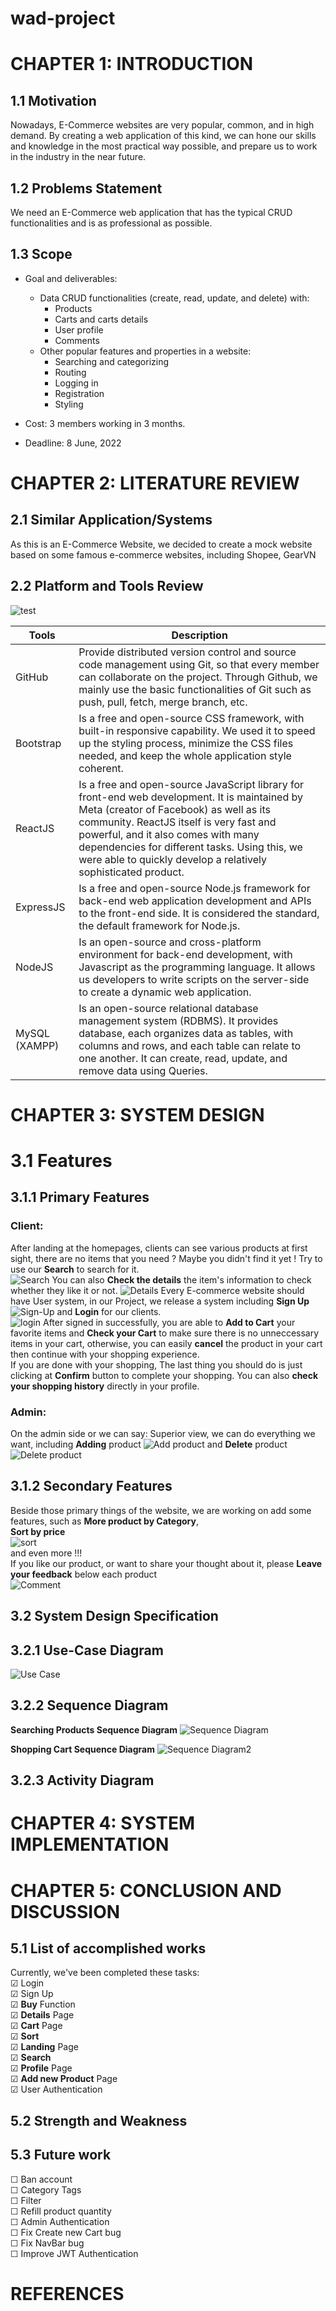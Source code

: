 # wad-project
# CHAPTER 1: INTRODUCTION
## 1.1 Motivation
Nowadays, E-Commerce websites are very popular, common, and in high demand. By creating a web application of this kind, we can hone our skills and knowledge in the most practical way possible, and prepare us to work in the industry in the near future. 
## 1.2 Problems Statement
We need an E-Commerce web application that has the typical CRUD functionalities and is as professional as possible.
## 1.3 Scope
- Goal and deliverables:
    - Data CRUD functionalities (create, read, update, and delete) with:
        - Products
        - Carts and carts details
        - User profile
        - Comments
    - Other popular features and properties in a website:
        - Searching and categorizing
        - Routing
        - Logging in
        - Registration
        - Styling

- Cost: 3 members working in 3 months.
- Deadline: 8 June, 2022 
# CHAPTER 2: LITERATURE REVIEW
## 2.1 Similar Application/Systems
As this is an E-Commerce Website, we decided to create a mock website based on some famous e-commerce websites, including Shopee, GearVN

## 2.2 Platform and Tools Review
![test](https://i.ibb.co/TR8LY1t/hutao-money.gif)

| Tools | Description |
|---|---|
| GitHub | Provide distributed version control and source code management using Git, so that every member can collaborate on the project. Through Github, we mainly use the basic functionalities of Git such as push, pull, fetch, merge branch, etc.  |
| Bootstrap | Is a free and open-source CSS framework, with built-in responsive capability. We used it to speed up the styling process, minimize the CSS files needed, and keep the whole application style coherent. |
| ReactJS | Is a free and open-source JavaScript library for front-end web development. It is maintained by Meta (creator of Facebook) as well as its community. ReactJS itself is very fast and powerful, and it also comes with many dependencies for different tasks. Using this, we were able to quickly develop a relatively sophisticated product. |
| ExpressJS | Is a free and open-source Node.js framework for back-end web application development and APIs to the front-end side. It is considered the standard, the default framework for Node.js. |
| NodeJS | Is an open-source and cross-platform environment for back-end development, with Javascript as the programming language. It allows us developers to write scripts on the server-side to create a dynamic web application. |
| MySQL (XAMPP) | Is an open-source relational database management system (RDBMS). It provides database, each organizes data as tables, with columns and rows, and each table can relate to one another. It can create, read, update, and remove data using Queries. |

# CHAPTER 3: SYSTEM DESIGN
# 3.1 Features
## 3.1.1 Primary Features
### Client:
After landing at the homepages, clients can see various products at first sight, there are no items that you need ? Maybe you didn't find it yet ! Try to use our **Search** to search for it.  
![Search](https://i.ibb.co/DbjHVGq/Search.png)
You can also **Check the details** the item's information to check whether they like it or not. 
![Details](https://i.ibb.co/gVxh8vW/Details.png)
Every E-commerce website should have User system, in our Project, we release a system including **Sign Up**  
![Sign-Up](https://i.ibb.co/xfb42z6/Screenshot-2022-05-24-211343.png)
and **Login** for our clients.  
![login](https://i.ibb.co/qW235t3/login.png)
After signed in successfully, you are able to **Add to Cart** your favorite items and **Check your Cart** to make sure there is no unneccessary items in your cart, otherwise, you can easily **cancel** the product in your cart then continue with your shopping experience.  
If you are done with your shopping, The last thing you should do is just clicking at **Confirm** button to complete your shopping. 
You can also **check your shopping history** directly in your profile.  

### Admin:
On the admin side or we can say: Superior view, we can do everything we want, including **Adding** product
![Add product](https://i.ibb.co/SKZHtS6/addproduct.jpg)
and **Delete** product
![Delete product](https://i.ibb.co/x2ks6YS/manageproduct1.jpg) 
## 3.1.2 Secondary Features
Beside those primary things of the website, we are working on add some features, such as **More product by Category**,  
**Sort by price**  
![sort](https://i.ibb.co/GnWrLWf/sorting.png)  
and even more !!!  
If you like our product, or want to share your thought about it, please **Leave your feedback** below each product  
![Comment](https://i.ibb.co/yQwkzbN/Comment.png)

## 3.2 System Design Specification
## 3.2.1 Use-Case Diagram  
![Use Case](https://user-images.githubusercontent.com/69633140/170947231-53c9aca2-ff5c-4b61-8600-8c39aa93abe6.png)

## 3.2.2 Sequence Diagram
**Searching Products Sequence Diagram**
![Sequence Diagram](https://user-images.githubusercontent.com/69633140/170947476-21fc3e80-7d0b-4409-a9ed-e9f8f0084824.png)

**Shopping Cart Sequence Diagram**
![Sequence Diagram2](https://user-images.githubusercontent.com/74531792/171872872-a4a3541f-143f-4323-a93c-c117f12f8239.png)

## 3.2.3 Activity Diagram
# CHAPTER 4: SYSTEM IMPLEMENTATION
# CHAPTER 5: CONCLUSION AND DISCUSSION
## 5.1 List of accomplished works
Currently, we've been completed these tasks:  
&#9745; Login    
&#9745; Sign Up  
&#9745; **Buy** Function  
&#9745; **Details** Page  
&#9745; **Cart** Page  
&#9745; **Sort**  
&#9745; **Landing** Page  
&#9745; **Search**  
&#9745; **Profile** Page  
&#9745; **Add new Product** Page  
&#9745; User Authentication
## 5.2 Strength and Weakness
## 5.3 Future work   
&#9744; Ban account  
&#9744; Category Tags  
&#9744; Filter  
&#9744; Refill product quantity  
&#9744; Admin Authentication  
&#9744; Fix Create new Cart bug  
&#9744; Fix NavBar bug  
&#9744; Improve JWT Authentication  
# REFERENCES




